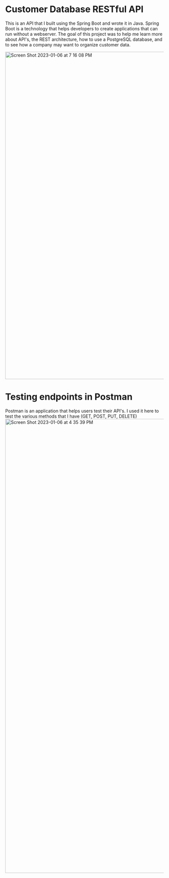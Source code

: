 # Customer Database RESTful API
This is an API that I built using the Spring Boot and wrote it in Java. Spring Boot is a technology that helps developers to create applications that can run without a webserver. The goal of this project was to help me learn more about API's, the REST architecture, how to use a PostgreSQL database, and to see how a company may want to organize customer data.

<img width="1038" alt="Screen Shot 2023-01-06 at 7 16 08 PM" src="https://user-images.githubusercontent.com/46404712/211120979-45b44b04-ef4e-4ad0-9441-deae38b143fd.png">


# Testing endpoints in Postman
Postman is an application that helps users test their API's. I used it here to test the various methods that I have (GET, POST, PUT, DELETE)
<img width="1440" alt="Screen Shot 2023-01-06 at 4 35 39 PM" src="https://user-images.githubusercontent.com/46404712/211104802-ca8482f9-2a2d-4eb9-a2d5-1fbac5619499.png">

